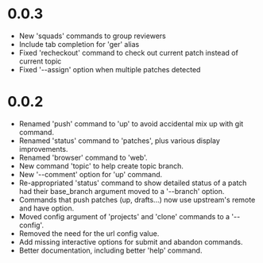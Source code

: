 # 0.0.3

- New 'squads' commands to group reviewers
- Include tab completion for 'ger' alias
- Fixed 'recheckout' command to check out current patch instead of current topic
- Fixed '--assign' option when multiple patches detected


# 0.0.2

- Renamed 'push' command to 'up' to avoid accidental mix up with git command.
- Renamed 'status' command to 'patches', plus various display improvements.
- Renamed 'browser' command to 'web'.
- New command 'topic' to help create topic branch.
- New '--comment' option for 'up' command.
- Re-appropriated 'status' command to show detailed status of a patch
  had their base_branch argument moved to a '--branch' option.
- Commands that push patches (up, drafts...) now use upstream's remote and have
  option.
- Moved config argument of 'projects' and 'clone' commands to a '--config'.
- Removed the need for the url config value.
- Add missing interactive options for submit and abandon commands.
- Better documentation, including better 'help' command.
